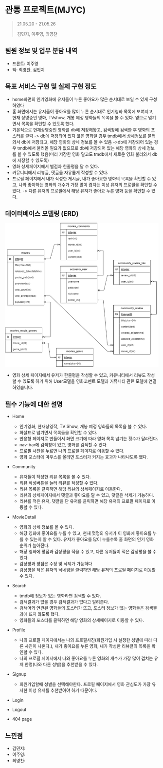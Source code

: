 # 관통 프로젝트(MJYC)

> 21.05.20 - 21.05.26
>
> 김민지, 이주영, 최영찬



## 팀원 정보 및 업무 분담 내역

- 프론트: 이주영
- 백: 최영찬, 김민지



## 목표 서비스 구현 및 실제 구현 정도

- home화면의 인기영화에 유저들이 누른 좋아요가 많은 순서대로 보일 수 있게 구성하였다
- 홈 화면에서는 유저들이 좋아요를 많이 누른 순서대로 인기영화 목록에 보여지고, 현재 상영중인 영화, TVshow, 개봉 예정 영화들의 목록을 볼 수 있다. 옆으로 넘기면서 목록을 확인할 수 있도록 했다.
- 기본적으로 현재상영중인 영화를 db에 저장해놓고, 검색창에 검색한 후 영화의 포스터를 클릭 -> db에 저장되어 있지 않은 영화일 경우 tmdb에서 상세정보를 불러와서 db에 저장되고, 해당 영화의 상세 정보를 볼 수 있음 ->db에 저장되어 있는 경우 tmdb에서 불러올 필요가 없으므로 db에 저장되어 있는 해당 영화의 상세 정보를 볼 수 있도록 했음(미리 저장한 영화 말고도 tmdb에서 새로운 영화 불러와서 db에 저장할 수 있도록)
- 영화 상세페이지에서 별점과 한줄평을 달 수 있다.
- 커뮤니티에서 리뷰글, 댓글을 자유롭게 작성할 수 있다.
- 프로필 페이지에서 내가 작성한 게시글, 내가 좋아요한 영화의 목록을 확인할 수 있고, 나와 좋아하는 영화의 개수가 가장 많이 겹치는 이성 유저의 프로필을 확인할 수 있다. -> 다른 유저의 프로필에서 해당 유저가 좋아요 누른 영화 등을 확인할 수 있다.



## 데이터베이스 모델링 (ERD)

![ERD_image](README.assets/ERD_image.png)

- 영화 상세 페이지에서 유저가 한줄평을 작성할 수 있고, 커뮤니티에서 리뷰도 작성할 수 있도록 하기 위해 User모델을 영화코멘트 모델과 커뮤니티 관련 모델에 연결하였습니다.



## 필수 기능에 대한 설명

- Home
  - 인기영화, 현재상영작, TV Show,  개봉 예정 영화들의 목록을 볼 수 있다.
  - 화살표로 넘기면서 목록들을 확인할 수 있다.
  - 반응형 페이지로 만들어서 화면 크기에 따라 영화 목록 넘기는 횟수가 달라진다.
  - nav-bar에 검색창이 있고, 영화를 검색할 수 있다.
  - 프로필 사진을 누르면 나의 프로필 페이지로 이동할 수 있다.
  - 영화 포스터에 마우스를 올리면 포스터가 커지는 효과가 나타나도록 했다.
- Community
  - 유저들이 작성한 리뷰 목록을 볼 수 있다.
  - 리뷰 작성버튼을 눌러 리뷰를 작성할 수 있다.
  - 리뷰 목록을 클릭하면 해당 리뷰의 상세페이지로 이동한다.
  - 리뷰의 상세페이지에서 댓글과 좋아요를 달 수 있고, 댓글은 삭제가 가능하다.
  - 리뷰를 적은 유저, 댓글을 단 유저를 클릭하면 해당 유저의 프로필 페이지로 이동할 수 있다.
- MovieDetail
  - 영화의 상세 정보를 볼 수 있다.
  - 해당 영화에 좋아요를 누를 수 있고, 현재 몇명의 유저가 이 영화에 좋아요를 누를 수 있는지 알 수 있다. 유저가 좋아요를 많이 누를수록 홈 화면의 인기 영화 순위가 높아진다.
  - 해당 영화에 평점과 감상평을 적을 수 있고, 다른 유저들이 적은 감상평을 볼 수 있다. 
  - 감상평과 평점은 수정 및 삭제가 가능하다
  - 감상평을 적은 유저의 닉네임을 클릭하면 해당 유저의 프로필 페이지로 이동할 수 있다.

- Search
  - tmdb에 정보가 있는 영화라면 검색할 수 있다.
  - 검색결과가 없을 경우 검색결과가 없다고 알려준다.
  - 검색어와 연관된 영화들의 포스터가 뜨고, 포스터 정보가 없는 영화들은 검색결과에 뜨지 않도록 했다.
  - 영화들의 포스터를 클릭하면 해당 영화의 상세페이지로 이동할 수 있다.

- Profile
  - 나의 프로필 페이지에서는 나의 프로필사진(회원가입 시 설정한 성별에 따라 다른 사진이 나온다.), 내가 좋아요를 누른 영화, 내가 작성한 리뷰글의 목록을 확인할 수 있다.
  - 나의 프로필 페이지에서 나와 좋아요를 누른 영화의 개수가 가장 많이 겹치는 유저 한명(나와 다른 성별)을 추천받을 수 있다.

- Signup
  - 회원가입할때 성별을 선택해야한다. 프로필 페이지에서 영화 관심도가 가장 유사한 이성 유저를 추천받아야 하기 때문이다.

- Login
- Logout
- 404 page




## 느낀점

- 김민지: 
- 이주영:
- 최영찬: